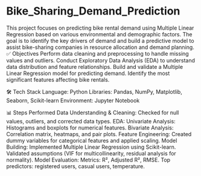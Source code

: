 # Bike_Sharing_Demand_Prediction
This project focuses on predicting bike rental demand using Multiple Linear Regression based on various environmental and demographic factors. The goal is to identify the key drivers of demand and build a predictive model to assist bike-sharing companies in resource allocation and demand planning.
✅ Objectives
Perform data cleaning and preprocessing to handle missing values and outliers.
Conduct Exploratory Data Analysis (EDA) to understand data distribution and feature relationships.
Build and validate a Multiple Linear Regression model for predicting demand.
Identify the most significant features affecting bike rentals.

🛠 Tech Stack
Language: Python
Libraries: Pandas, NumPy, Matplotlib, Seaborn, Scikit-learn
Environment: Jupyter Notebook

📊 Steps Performed
Data Understanding & Cleaning: Checked for null values, outliers, and corrected data types.
EDA:
Univariate Analysis: Histograms and boxplots for numerical features.
Bivariate Analysis: Correlation matrix, heatmaps, and pair plots.
Feature Engineering: Created dummy variables for categorical features and applied scaling.
Model Building:
Implemented Multiple Linear Regression using Scikit-learn.
Validated assumptions (VIF for multicollinearity, residual analysis for normality).
Model Evaluation:
Metrics: R², Adjusted R², RMSE.
Top predictors: registered users, casual users, temperature.
